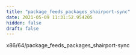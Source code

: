 ```yaml
---
title: "package_feeds_packages_shairport-sync"
date: 2021-05-09 11:31:52.954205
hidden: false
draft: false
---
```


x86/64/package_feeds_packages_shairport-sync

